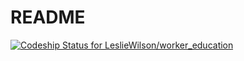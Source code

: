 # README

[![Codeship Status for LeslieWilson/worker_education](https://app.codeship.com/projects/7706fcf0-d96e-0137-f405-1aba64a21f24/status?branch=master)](https://app.codeship.com/projects/371231)
